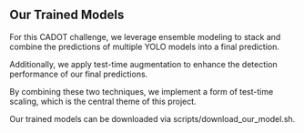 ## Our Trained Models

For this CADOT challenge, we leverage ensemble modeling to stack and combine the predictions of multiple YOLO models into a final prediction. 

Additionally, we apply test-time augmentation to enhance the detection performance of our final predictions. 

By combining these two techniques, we implement a form of test-time scaling, which is the central theme of this project.

Our trained models can be downloaded via scripts/download_our_model.sh. 

